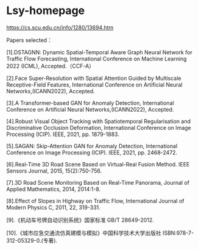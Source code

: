 # Lsy-homepage
https://cs.scu.edu.cn/info/1280/13694.htm

Papers selected：

[1].DSTAGNN: Dynamic Spatial-Temporal Aware Graph Neural Network for Traffic Flow Forecasting, International Conference on Machine Learning 2022 (ICML), Accepted.（CCF-A）

[2].Face Super-Resolution with Spatial Attention Guided by Multiscale Receptive-Field Features, International Conference on Artificial Neural Networks,(ICANN2022), Accepted.

[3].A Transformer-based GAN for Anomaly Detection, International Conference on Artificial Neural Networks,(ICANN2022), Accepted.

[4].Robust Visual Object Tracking with Spatiotemporal Regularisation and Discriminative Occlusion Deformation, International Conference on Image Processing (ICIP). IEEE, 2021, pp. 1879-1883.

[5].SAGAN: Skip-Attention GAN for Anomaly Detection, International Conference on Image Processing (ICIP). IEEE, 2021, pp. 2468-2472.

[6].Real-Time 3D Road Scene Based on Virtual-Real Fusion Method. IEEE Sensors Journal, 2015, 15(2):750-756.

[7].3D Road Scene Monitoring Based on Real-Time Panorama, Journal of Applied Mathematics, 2014, 2014:1-8.

[8].Effect of Slopes in Highway on Traffic Flow, International Journal of Modern Physics C, 2011, 22, 319-331.

[9].《机动车号牌自动识别系统》国家标准 GB/T 28649-2012.

[10].《城市应急交通流仿真建模与模拟》中国科学技术大学出版社 ISBN:978-7-312-05329-0.(专著). 
